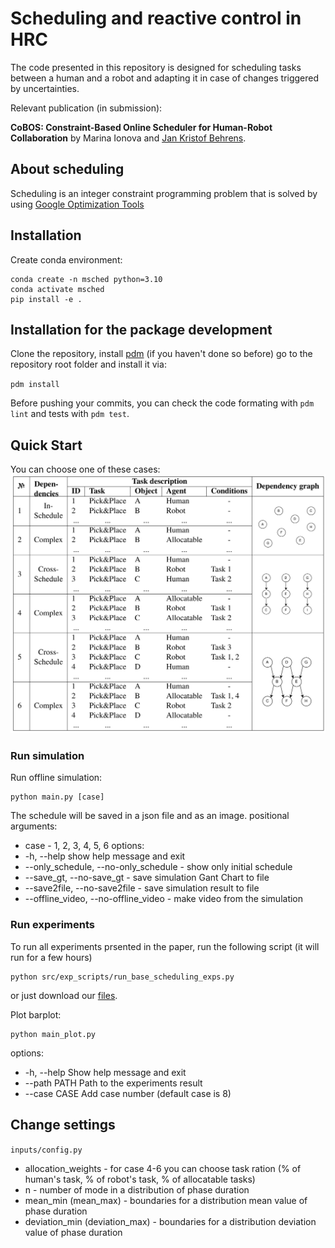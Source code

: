 # Scheduling and reactive control in HRC

The code presented in this repository is designed for scheduling tasks between a human and a robot and adapting it in case of changes triggered by uncertainties. 

Relevant publication (in submission):

**CoBOS: Constraint-Based Online Scheduler for Human-Robot Collaboration**
by Marina Ionova and [Jan Kristof Behrens](www.behrens-jan.de).


## About scheduling 
Scheduling is an integer constraint programming problem that is solved by using [Google Optimization Tools][about-ortool]

[about-ortool]: https://github.com/google/or-tools

## Installation 

Create conda environment:
```
conda create -n msched python=3.10
conda activate msched
pip install -e .
```

## Installation for the package development

Clone the repository, install [pdm](https://pdm-project.org/latest/) (if you haven't done so before) go to the repository root folder and install it via:

`pdm install`

Before pushing your commits, you can check the code formating with `pdm lint` and tests with `pdm test`.


## Quick Start
You can choose one of these cases:
![Screenshot](cases.png)

### Run simulation
Run offline simulation:
```
python main.py [case]
```
The schedule will be saved in a json file and as an image.
positional arguments: <br />
*  case - 1, 2, 3, 4, 5, 6
options:
*  -h, --help            show help message and exit
*  --only_schedule, --no-only_schedule - show only initial schedule
*  --save_gt, --no-save_gt - save simulation Gant Chart to file
*  --save2file, --no-save2file - save simulation result to file
*  --offline_video, --no-offline_video - make video from the simulation

### Run experiments

To run all experiments prsented in the paper, run the following script (it will run for a few hours)
```
python src/exp_scripts/run_base_scheduling_exps.py
```
or just download our [files](https://drive.google.com/file/d/1dQ6fqjqmdjptIeFad1utaPkyIB6cPHCj/view?usp=sharing). 

Plot barplot:
```
python main_plot.py
```
options:
*  -h, --help   Show help message and exit
*  --path PATH  Path to the experiments result
*  --case CASE  Add case number (default case is 8)



[//]: # (### Replay graph offline)

[//]: # (After running simulation, you can view the Gantt Chart of initial and final schedule.)

[//]: # (```)

[//]: # ( python main_plot.py )

[//]: # (```)

[//]: # (positional arguments:<br />)

[//]: # (mode - Select the mode you want to render: sim_vis or plot_schedule)

[//]: # ()
[//]: # (options: <br />)

[//]: # (*-h, --help* show this help message and exit)
## Change settings

`inputs/config.py`

* allocation_weights - for case 4-6 you can choose task ration (% of human's task, % of robot's task, % of allocatable tasks)
* n - number of mode in a distribution of phase duration 
* mean_min (mean_max) - boundaries for a distribution mean value of phase duration  
* deviation_min (deviation_max) - boundaries for a distribution deviation value of phase duration

[//]: # (* ## Plot comparison)

[//]: # ()
[//]: # (In `main.py` change seeds, then run)

[//]: # (```)

[//]: # (python main.py [case] --comparison)

[//]: # (python main_plot.py comparison)

[//]: # (```)